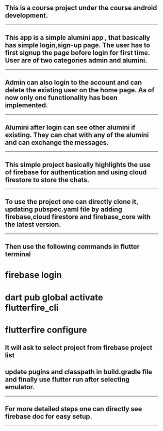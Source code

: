 ## This is a course project under the course android development. 
-----------------------------------------------------------------------------------------------

## This app is a simple alumini app , that basically has simple login,sign-up page. The user has to first signup the page before login for first time. User are of two categories admin and alumini.

---------------------------------------------------------------------------------------------------------
## Admin can also login to the account and can delete the existing user on the home page. As of now only one functionality has been implemented.

-------------------------------------------------------------------------------------------------------

## Alumini after login can see other alumini if existing. They can chat with any of the alumini and can exchange the messages.

------------------------------------------------------------------------------------------------------
## This simple project basically highlights the use of firebase for authentication and using cloud firestore to store the chats.

------------------------------------------------------------------------------------------------------

## To use the project one can directly clone it, updating pubspec.yaml file by adding firebase,cloud firestore and firebase_core with the latest version.

--------------------------------------------------------------------------------------------------------
## Then use the following commands in flutter terminal 
# firebase login
# dart pub global activate flutterfire_cli
# flutterfire configure
It will ask to select project from firebase project list
-------------------------------------------------------------------------------------------------------
## update pugins and classpath in build.gradle file and finally use flutter run after selecting emulator.
-----------------------------------------------------------------------------------------------------------
## For more detailed steps one can directly see firebase doc for easy setup.
-------------------------------------------------------------------------------------------------------

